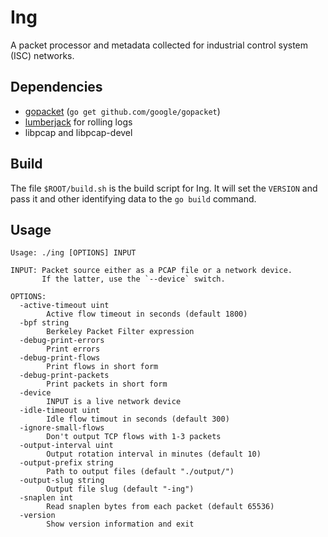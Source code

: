 # Ing

A packet processor and metadata collected for industrial control system (ISC) networks.

## Dependencies

* [gopacket](https://github.com/google/gopacket) (`go get github.com/google/gopacket`)
* [lumberjack](https://github.com/natefinch/lumberjack) for rolling logs
* libpcap and libpcap-devel


## Build

The file `$ROOT/build.sh` is the build script for Ing.  It will set the `VERSION` and pass it and
other identifying data to the `go build` command.

## Usage
```
Usage: ./ing [OPTIONS] INPUT

INPUT: Packet source either as a PCAP file or a network device.
       If the latter, use the `--device` switch.

OPTIONS:
  -active-timeout uint
    	Active flow timeout in seconds (default 1800)
  -bpf string
    	Berkeley Packet Filter expression
  -debug-print-errors
    	Print errors
  -debug-print-flows
    	Print flows in short form
  -debug-print-packets
    	Print packets in short form
  -device
    	INPUT is a live network device
  -idle-timeout uint
    	Idle flow timout in seconds (default 300)
  -ignore-small-flows
    	Don't output TCP flows with 1-3 packets
  -output-interval uint
    	Output rotation interval in minutes (default 10)
  -output-prefix string
    	Path to output files (default "./output/")
  -output-slug string
    	Output file slug (default "-ing")
  -snaplen int
    	Read snaplen bytes from each packet (default 65536)
  -version
    	Show version information and exit
```
